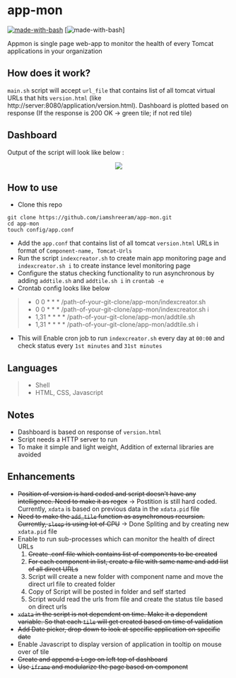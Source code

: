 # app-mon
[![made-with-bash](https://img.shields.io/badge/Made%20with-Bash-1f425f.svg)](https://www.gnu.org/software/bash/) [![made-with-bash](https://img.shields.io/badge/Powered%20by%20-Node.js-brightgreen.svg)]

Appmon is single page web-app to monitor the health of every Tomcat applications in your organization

## How does it work?
`main.sh` script will accept `url_file` that contains list of all tomcat virtual URLs that hits `version.html` (like http://server:8080/application/version.html). Dashboard is plotted based on response (If the response is 200 OK -> green tile; if not red tile)

##  Dashboard
Output of the script will look like below :

<p align="center">
    <a href="#">
        <img src="https://raw.githubusercontent.com/iamshreeram/app-mon/master/images/AppStatus.png" />
    </a>
    <br>
</p>

## How to use

* Clone this repo 
```
git clone https://github.com/iamshreeram/app-mon.git
cd app-mon
touch config/app.conf
```
* Add the `app.conf` that contains list of all tomcat `version.html` URLs in format of `Component-name, Tomcat-Urls `
* Run the script `indexcreator.sh` to create main app monitoring page and `indexcreator.sh i` to create instance level monitoring page
* Configure the status checking functionality to run asynchronous by adding `addtile.sh` and `addtile.sh i`  in `crontab -e`
* Crontab config looks like below

> * 0 0 * * * /path-of-your-git-clone/app-mon/indexcreator.sh
> * 0 0 * * * /path-of-your-git-clone/app-mon/indexcreator.sh i
> * 1,31 * * * * /path-of-your-git-clone/app-mon/addtile.sh
> * 1,31 * * * * /path-of-your-git-clone/app-mon/addtile.sh i

* This will Enable cron job to run `indexcreator.sh` every day at `00:00` and check status every `1st minutes` and `31st minutes`

## Languages
> * Shell
> * HTML, CSS, Javascript 

## Notes 
* Dashboard is based on response of `version.html`
* Script needs a HTTP server to run
* To make it simple and light weight, Addition of external libraries are avoided 
 
## Enhancements
* ~~Position of version is hard coded and script doesn't have any intelligence. Need to make it as regex~~ -> Postition is still hard coded. Currently, `xdata` is based on previous data in the `xdata.pid` file  
* ~~Need to make the `add_tile` function as asynchronous recursion. Currently, `sleep` is using lot of CPU~~ -> Done Spliting and by creating new `xdata.pid` file
* Enable to run sub-processes which can monitor the health of direct URLs
	1. ~~Create .conf file which contains list of components to be created~~ 
	2. ~~For each component in list, create a file with same name and add list of all direct URLs~~
	3. Script will create a new folder with component name and move the direct url file to created folder
	4. Copy of Script will be posted in folder and self started
	5. Script would read the urls from file and create the status tile based on direct urls
* ~~`xdata` in the script is not dependent on time. Make it a dependent variable. So that each `tile` will get created based on time of validation~~
* ~~Add Date picker, drop down to look at specific application on specific date~~
* Enable Javascript to display version of application in tooltip on mouse over of tile
* ~~Create and append a Logo on left top of dashboard~~
* ~~Use `iframe` and modularize the page based on component~~